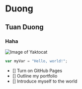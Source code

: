 # Duong
## Tuan Duong
### Haha
![Image of Yaktocat](https://octodex.github.com/images/yaktocat.png)
``` javascript
var myVar = "Hello, world!";
```
- [] Turn on GitHub Pages
- [] Outline my portfolio
- [] Introduce myself to the world
